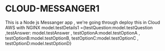 # CLOUD-MESSANGER1
This is a Node js Messanger app , we're going through deploy this in Cloud AWS with NGINX
model.testDetails1 ={testQuestion:model.testQuestion ,testAnswer: model.testAnswer , testOptionA:model.testOptionA , testOptionB:model.testOptionB,  testOptionC:model.testOptionC , testOptionD:model.testOptionD}
